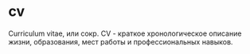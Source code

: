 # cv
Curriculum vitae, или сокр. CV - краткое хронологическое описание жизни, образования, мест работы и профессиональных навыков.
